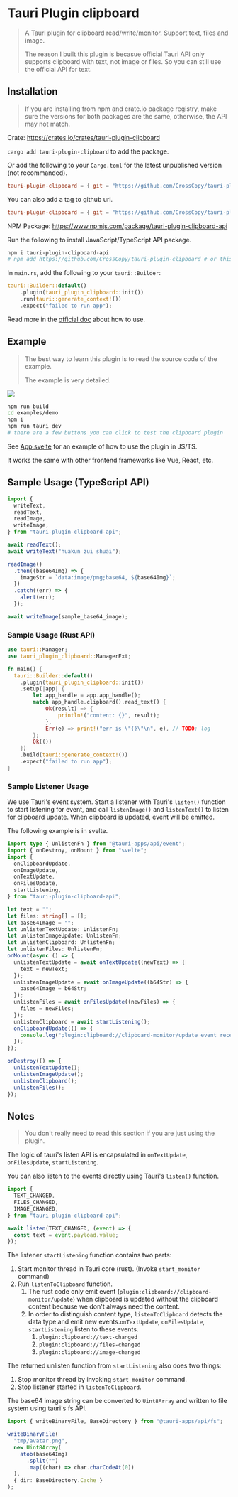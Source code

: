 # Tauri Plugin clipboard

> A Tauri plugin for clipboard read/write/monitor. Support text, files and image.
>
> The reason I built this plugin is becasue official Tauri API only supports clipboard with text, not image or files. So you can still use the official API for text.

## Installation

> If you are installing from npm and crate.io package registry, make sure the versions for both packages are the same, otherwise, the API may not match.

Crate: https://crates.io/crates/tauri-plugin-clipboard

`cargo add tauri-plugin-clipboard` to add the package.

Or add the following to your `Cargo.toml` for the latest unpublished version (not recommanded).

```toml
tauri-plugin-clipboard = { git = "https://github.com/CrossCopy/tauri-plugin-clipboard" }
```

You can also add a tag to github url.

```toml
tauri-plugin-clipboard = { git = "https://github.com/CrossCopy/tauri-plugin-clipboard", tag = "v0.5.0" }
```

NPM Package: https://www.npmjs.com/package/tauri-plugin-clipboard-api

Run the following to install JavaScript/TypeScript API package.

```bash
npm i tauri-plugin-clipboard-api
# npm add https://github.com/CrossCopy/tauri-plugin-clipboard # or this for latest unpublished version (not recommended)
```

In `main.rs`, add the following to your `tauri::Builder`:

```rust
tauri::Builder::default()
    .plugin(tauri_plugin_clipboard::init())
    .run(tauri::generate_context!())
    .expect("failed to run app");
```

Read more in the [official doc](https://tauri.app/v1/guides/features/plugin/#using-a-plugin) about how to use.

## Example

> The best way to learn this plugin is to read the source code of the example.
>
> The example is very detailed.

![](./README.assets/tauri-plugin-clipboard-dmeo.png)

```bash
npm run build
cd examples/demo
npm i
npm run tauri dev
# there are a few buttons you can click to test the clipboard plugin
```

See [App.svelte](examples/svelte-app/src/App.svelte) for an example of how to use the plugin in JS/TS.

It works the same with other frontend frameworks like Vue, React, etc.

## Sample Usage (TypeScript API)

```ts
import {
  writeText,
  readText,
  readImage,
  writeImage,
} from "tauri-plugin-clipboard-api";

await readText();
await writeText("huakun zui shuai");

readImage()
  .then((base64Img) => {
    imageStr = `data:image/png;base64, ${base64Img}`;
  })
  .catch((err) => {
    alert(err);
  });

await writeImage(sample_base64_image);
```

### Sample Usage (Rust API)

```rust
use tauri::Manager;
use tauri_plugin_clipboard::ManagerExt;

fn main() {
  tauri::Builder::default()
    .plugin(tauri_plugin_clipboard::init())
    .setup(|app| {
        let app_handle = app.app_handle();
        match app_handle.clipboard().read_text() {
            Ok(result) => {
                println!("content: {}", result);
            },
            Err(e) => print!("err is \"{}\"\n", e), // TODO: log
        };
        Ok(())
    })
    .build(tauri::generate_context!())
    .expect("failed to run app");
}
```

### Sample Listener Usage

We use Tauri's event system. Start a listener with Tauri's `listen()` function to start listening for event, and call `listenImage()` and `listenText()` to listen for clipboard update. When clipboard is updated, event will be emitted.

The following example is in svelte.

```ts
import type { UnlistenFn } from "@tauri-apps/api/event";
import { onDestroy, onMount } from "svelte";
import {
  onClipboardUpdate,
  onImageUpdate,
  onTextUpdate,
  onFilesUpdate,
  startListening,
} from "tauri-plugin-clipboard-api";

let text = "";
let files: string[] = [];
let base64Image = "";
let unlistenTextUpdate: UnlistenFn;
let unlistenImageUpdate: UnlistenFn;
let unlistenClipboard: UnlistenFn;
let unlistenFiles: UnlistenFn;
onMount(async () => {
  unlistenTextUpdate = await onTextUpdate((newText) => {
    text = newText;
  });
  unlistenImageUpdate = await onImageUpdate((b64Str) => {
    base64Image = b64Str;
  });
  unlistenFiles = await onFilesUpdate((newFiles) => {
    files = newFiles;
  });
  unlistenClipboard = await startListening();
  onClipboardUpdate(() => {
    console.log("plugin:clipboard://clipboard-monitor/update event received");
  });
});

onDestroy(() => {
  unlistenTextUpdate();
  unlistenImageUpdate();
  unlistenClipboard();
  unlistenFiles();
});
```

## Notes

> You don't really need to read this section if you are just using the plugin.

The logic of tauri's listen API is encapsulated in `onTextUpdate`, `onFilesUpdate`, `startListening`.

You can also listen to the events directly using Tauri's `listen()` function.

```ts
import {
  TEXT_CHANGED,
  FILES_CHANGED,
  IMAGE_CHANGED,
} from "tauri-plugin-clipboard-api";

await listen(TEXT_CHANGED, (event) => {
  const text = event.payload.value;
});
```

The listener `startListening` function contains two parts:

1. Start monitor thread in Tauri core (rust). (Invoke `start_monitor` command)
2. Run `listenToClipboard` function.
   1. The rust code only emit event (`plugin:clipboard://clipboard-monitor/update`) when clipboard is updated without the clipboard content because we don't always need the content.
   2. In order to distinguish content type, `listenToClipboard` detects the data type and emit new events.`onTextUpdate`, `onFilesUpdate`, `startListening` listen to these events.
      1. `plugin:clipboard://text-changed`
      2. `plugin:clipboard://files-changed`
      3. `plugin:clipboard://image-changed`

The returned unlisten function from `startListening` also does two things:

1. Stop monitor thread by invoking `start_monitor` command.
2. Stop listener started in `listenToClipboard`.

The base64 image string can be converted to `Uint8Array` and written to file system using tauri's fs API.

```ts
import { writeBinaryFile, BaseDirectory } from "@tauri-apps/api/fs";

writeBinaryFile(
  "tmp/avatar.png",
  new Uint8Array(
    atob(base64Img)
      .split("")
      .map((char) => char.charCodeAt(0))
  ),
  { dir: BaseDirectory.Cache }
);
```
